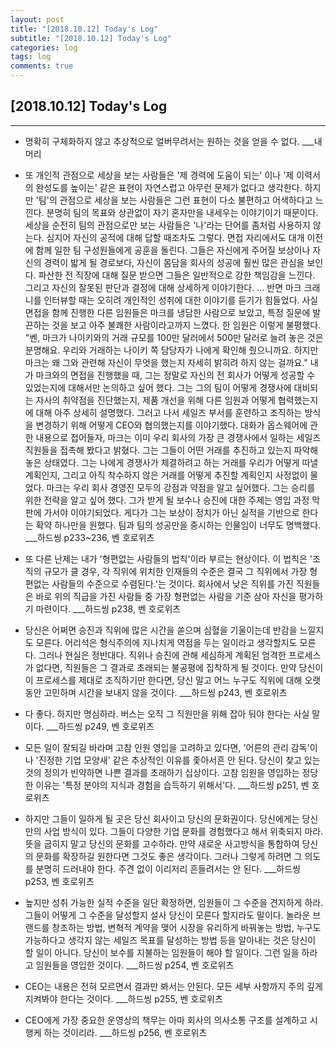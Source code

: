 ```yaml
---
layout: post
title: "[2018.10.12] Today's Log"
subtitle: "[2018.10.12] Today's Log"
categories: log
tags: log
comments: true
---
```


[2018.10.12] Today's Log
-------------

****

- 명확히 구체화하지 않고 추상적으로 얼버무려서는 원하는 것을 얻을 수 없다. ___내 머리

- 또 개인적 관점으로 세상을 보는 사람들은 '제 경력에 도움이 되는' 이나 '제 이력서의 완성도를 높이는' 같은 표현이 자연스럽고 아무런 문제가 없다고 생각한다.
하지만 '팀'의 관점으로 세상을 보는 사람들은 그런 표현이 다소 불편하고 어색하다고 느낀다.
분명히 팀의 목표와 상관없이 자기 혼자만을 내세우는 이야기이기 때문이다.
세상을 순전히 팀의 관점으로만 보는 사람들은 '나'라는 단어를 좀처럼 사용하지 않는다.
심지어 자신의 공적에 대해 답할 때조차도 그렇다.
면접 자리에서도 대개 이전에 함께 일한 팀 구성원들에게 공훈을 돌린다.
그들은 자신에게 주어질 보상이나 자신의 경력이 밟게 될 경로보다, 자신이 몸담을 회사의 성공에 훨씬 많은 관심을 보인다.
파산한 전 직장에 대해 질문 받으면 그들은 일반적으로 강한 책임감을 느낀다.
그리고 자신의 잘못된 판단과 결정에 대해 상세하게 이야기한다.
...
반면 마크 크래니를 인터뷰할 때는 오히려 개인적인 성취에 대한 이야기를 듣기가 힘들었다.
사실 면접을 함께 진행한 다른 임원들은 마크를 냉담한 사람으로 보았고, 특정 질문에 발끈하는 것을 보고 아주 불쾌한 사람이라고까지 느꼈다.
한 임원은 이렇게 불평했다.
"벤, 마크가 나이키와의 거래 규모를 100만 달러에서 500만 달러로 늘려 놓은 것은 분명해요. 우리와 거래하는 나이키 쪽 담당자가 나에게 확인해 줬으니까요. 하지만 마크는 왜 그와 관련해 자신이 무엇을 했는지 자세히 밝히려 하지 않는 걸까요."
내가 마크와의 면접을 진행했을 때, 그는 정말로 자신의 전 회사가 어떻게 성공할 수 있었는지에 대해서만 논의하고 싶어 했다.
그는 그의 팀이 어떻게 경쟁사에 대비되는 자사의 취약점을 진단했는지, 제품 개선을 위해 다른 임원과 어떻게 협력했는지에 대해 아주 상세히 설명했다.
그러고 나서 세일즈 부서를 훈련하고 조직하는 방식을 변경하기 위해 어떻게 CEO와 협의했는지를 이야기했다.
대화가 옵스웨어에 관한 내용으로 접어들자, 마크는 이미 우리 회사의 가장 큰 경쟁사에서 일하는 세일즈 직원들을 접촉해 봤다고 밝혔다.
그는 그들이 어떤 거래를 추진하고 있는지 파악해 놓은 상태였다.
그는 나에게 경쟁사가 체결하려고 하는 거래를 우리가 어떻게 따낼 계획인지, 그리고 아직 착수하지 않은 거래를 어떻게 추진할 계획인지 사정없이 물었다.
마크는 우리 회사 경영진 모두의 강점과 약점을 알고 싶어했다.
그는 승리를 위한 전략을 알고 싶어 했다.
그가 받게 될 보수나 승진에 대한 주제는 영입 과정 막판에 가서야 이야기되었다.
게다가 그는 보상이 정치가 아닌 실적을 기반으로 한다는 확약 하나만을 원했다.
팀과 팀의 성공만을 중시하는 인물임이 너무도 명백했다. ___하드씽 p233~236, 벤 호로위츠

- 또 다른 난제는 내가 '형편없는 사람들의 법칙'이라 부르는 현상이다.
이 법칙은 '조직의 규모가 클 경우, 각 직위에 위치한 인재들의 수준은 결국 그 직위에서 가장 형편없는 사람들의 수준으로 수렴된다.'는 것이다.
회사에서 낮은 직위를 가진 직원들은 바로 위의 직급을 가진 사람들 중 가장 형편없는 사람을 기준 삼아 자신을 평가하기 마련이다. ___하드씽 p238, 벤 호로위츠

- 당신은 어쩌면 승진과 직위에 많은 시간을 쏟으며 심혈을 기울이는데 반감을 느낄지도 모른다.
어리석은 형식주의에 지나치게 역점을 두는 일이라고 생각할지도 모른다.
그러나 현실은 정반대다.
직위나 승진에 관해 세심하게 계획된 엄격한 프로세스가 없다면, 직원들은 그 결과로 초래되는 불공평에 집착하게 될 것이다.
만약 당신이 이 프로세스를 제대로 조직하기만 한다면, 당신 말고 어느 누구도 직위에 대해 오랫동안 고민하며 시간을 보내지 않을 것이다. ___하드씽 p243, 벤 호로위츠

- 다 좋다.
하지만 명심하라.
버스는 오직 그 직원만을 위해 잡아 둬야 한다는 사실 말이다. ___하드씽 p249, 벤 호로위츠

- 모든 일이 잘되길 바라며 고참 인원 영입을 고려하고 있다면, '어른의 관리 감독'이나 '진정한 기업 모양새' 같은 추상적인 이유를 좇아서흔 안 된다.
당신이 찾고 있는 것의 정의가 빈약하면 나쁜 결과를 초래하기 십상이다.
고참 임원을 영입하는 정당한 이유는 '특정 분야의 지식과 경험을 습득하기 위해서'다. ___하드씽 p251, 벤 호로위츠

- 하지만 그들이 일하게 될 곳은 당신 회사이고 당신의 문화권이다.
당신에게는 당신만의 사업 방식이 있다.
그들이 다양한 기업 문화를 경험했다고 해서 위축되지 마라.
뜻을 굽히지 말고 당신의 문화를 고수하라.
만약 새로운 사고방식을 통합하여 당신의 문화를 확장하길 원한다면 그것도 좋은 생각이다.
그러나 그렇게 하려면 그 의도를 분명히 드러내야 한다.
주견 없이 이리저리 흔들려서는 안 된다. ___하드씽 p253, 벤 호로위츠

- 높지만 성취 가능한 실적 수준을 일단 확정하면, 임원들이 그 수준을 견지하게 하라.
그들이 어떻게 그 수준을 달성할지 설사 당신이 모른다 할지라도 말이다.
놀라운 브랜드를 창조하는 방법, 변혁적 계약을 맺어 시장을 유리하게 바꿔놓는 방법, 누구도 가능하다고 생각지 않는 세일즈 목표를 달성하는 방법 등을 알아내는 것은 당신이 할 일이 아니다.
당신이 보수를 지불하는 임원들이 해야 할 일이다.
그런 일을 하라고 임원들을 영입한 것이다. ___하드씽 p254, 벤 호로위츠

- CEO는 내용은 전혀 모르면서 결과만 봐서는 안된다.
모든 세부 사항까지 주의 깊게 지켜봐야 한다는 것이다. ___하드씽 p255, 벤 호로위츠

- CEO에게 가장 중요한 운영상의 책무는 아마 회사의 의사소통 구조를 설계하고 시행케 하는 것이리라. ___하드씽 p256, 벤 호로위츠